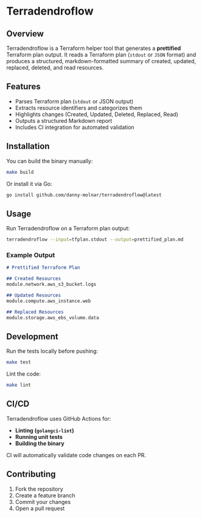 # Terradendroflow

## Overview
Terradendroflow is a Terraform helper tool that generates a **prettified** Terraform plan output. It reads a Terraform plan (`stdout` or `JSON` format) and produces a structured, markdown-formatted summary of created, updated, replaced, deleted, and read resources.

## Features
- Parses Terraform plan (`stdout` or JSON output)
- Extracts resource identifiers and categorizes them
- Highlights changes (Created, Updated, Deleted, Replaced, Read)
- Outputs a structured Markdown report
- Includes CI integration for automated validation

## Installation
You can build the binary manually:

```bash
make build
```

Or install it via Go:

```bash
go install github.com/danny-molnar/terradendroflow@latest
```

## Usage
Run Terradendroflow on a Terraform plan output:

```bash
terradendroflow --input=tfplan.stdout --output=prettified_plan.md
```

### Example Output
```markdown
# Prettified Terraform Plan

## Created Resources
module.network.aws_s3_bucket.logs

## Updated Resources
module.compute.aws_instance.web

## Replaced Resources
module.storage.aws_ebs_volume.data
```

## Development
Run the tests locally before pushing:

```bash
make test
```

Lint the code:

```bash
make lint
```

## CI/CD
Terradendroflow uses GitHub Actions for:
- **Linting (`golangci-lint`)**
- **Running unit tests**
- **Building the binary**

CI will automatically validate code changes on each PR.

## Contributing
1. Fork the repository
2. Create a feature branch
3. Commit your changes
4. Open a pull request
